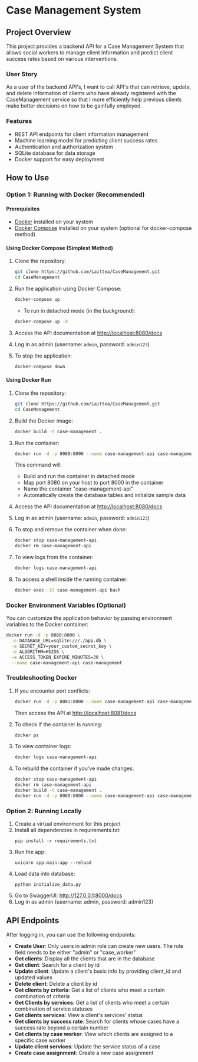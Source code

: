 # Case Management System

## Project Overview
This project provides a backend API for a Case Management System that allows social workers to manage client information and predict client success rates based on various interventions.

### User Story
As a user of the backend API's, I want to call API's that can retrieve, update, and delete information of clients who have already registered with the CaseManagement service so that I more efficiently help previous clients make better decisions on how to be gainfully employed.

### Features
- REST API endpoints for client information management
- Machine learning model for predicting client success rates
- Authentication and authorization system
- SQLite database for data storage
- Docker support for easy deployment

## How to Use

### Option 1: Running with Docker (Recommended)

#### Prerequisites
- [Docker](https://docs.docker.com/get-docker/) installed on your system
- [Docker Compose](https://docs.docker.com/compose/install/) installed on your system (optional for docker-compose method)

#### Using Docker Compose (Simplest Method)

1. Clone the repository:
   ```bash
   git clone https://github.com/Laittea/CaseManagement.git
   cd CaseManagement
   ```

2. Run the application using Docker Compose:
   ```bash
   docker-compose up
   ```
   
   - To run in detached mode (in the background):
   ```bash
   docker-compose up -d
   ```

3. Access the API documentation at [http://localhost:8080/docs](http://localhost:8080/docs)

4. Log in as admin (username: `admin`, password: `admin123`)

5. To stop the application:
   ```bash
   docker-compose down
   ```

#### Using Docker Run

1. Clone the repository:
   ```bash
   git clone https://github.com/Laittea/CaseManagement.git
   cd CaseManagement
   ```

2. Build the Docker image:
   ```bash
   docker build -t case-management .
   ```

3. Run the container:
   ```bash
   docker run -d -p 8080:8000 --name case-management-api case-management
   ```
   
   This command will:
   - Build and run the container in detached mode
   - Map port 8080 on your host to port 8000 in the container
   - Name the container "case-management-api"
   - Automatically create the database tables and initialize sample data

4. Access the API documentation at [http://localhost:8080/docs](http://localhost:8080/docs)

5. Log in as admin (username: `admin`, password: `admin123`)

6. To stop and remove the container when done:
   ```bash
   docker stop case-management-api
   docker rm case-management-api
   ```

7. To view logs from the container:
   ```bash
   docker logs case-management-api
   ```

8. To access a shell inside the running container:
   ```bash
   docker exec -it case-management-api bash
   ```

### Docker Environment Variables (Optional)

You can customize the application behavior by passing environment variables to the Docker container:

```bash
docker run -d -p 8080:8000 \
  -e DATABASE_URL=sqlite:///./app.db \
  -e SECRET_KEY=your_custom_secret_key \
  -e ALGORITHM=HS256 \
  -e ACCESS_TOKEN_EXPIRE_MINUTES=30 \
  --name case-management-api case-management
```

### Troubleshooting Docker

1. If you encounter port conflicts:
   ```bash
   docker run -d -p 8081:8000 --name case-management-api case-management
   ```
   Then access the API at [http://localhost:8081/docs](http://localhost:8081/docs)

2. To check if the container is running:
   ```bash
   docker ps
   ```

3. To view container logs:
   ```bash
   docker logs case-management-api
   ```

4. To rebuild the container if you've made changes:
   ```bash
   docker stop case-management-api
   docker rm case-management-api
   docker build -t case-management .
   docker run -d -p 8080:8000 --name case-management-api case-management
   ```

### Option 2: Running Locally

1. Create a virtual environment for this project
2. Install all dependencies in requirements.txt:
   ```
   pip install -r requirements.txt
   ```
3. Run the app:
   ```
   uvicorn app.main:app --reload
   ```
4. Load data into database:
   ```
   python initialize_data.py
   ```
5. Go to SwaggerUI: http://127.0.0.1:8000/docs
6. Log in as admin (username: admin, password: admin123)

## API Endpoints
After logging in, you can use the following endpoints:
- **Create User**: Only users in admin role can create new users. The role field needs to be either "admin" or "case_worker"
- **Get clients**: Display all the clients that are in the database
- **Get client**: Search for a client by id
- **Update client**: Update a client's basic info by providing client_id and updated values
- **Delete client**: Delete a client by id
- **Get clients by criteria**: Get a list of clients who meet a certain combination of criteria
- **Get Clients by services**: Get a list of clients who meet a certain combination of service statuses
- **Get clients services**: View a client's services' status
- **Get clients by success rate**: Search for clients whose cases have a success rate beyond a certain number
- **Get clients by case worker**: View which clients are assigned to a specific case worker
- **Update client services**: Update the service status of a case
- **Create case assignment**: Create a new case assignment

